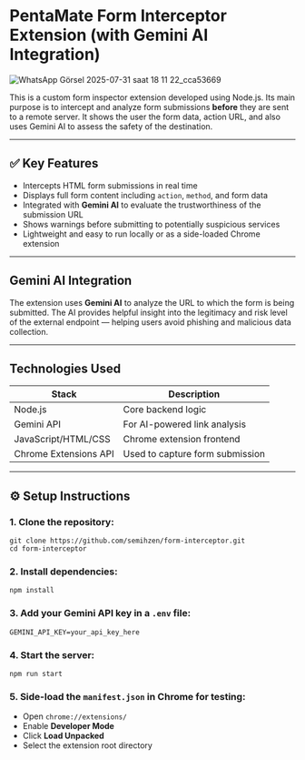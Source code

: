 # PentaMate Form Interceptor Extension (with Gemini AI Integration)

![WhatsApp Görsel 2025-07-31 saat 18 11 22_cca53669](https://github.com/user-attachments/assets/5f96f54e-d023-4415-8ebe-95ac0cfca0af)


This is a custom form inspector extension developed using Node.js. Its main purpose is to intercept and analyze form submissions **before** they are sent to a remote server. It shows the user the form data, action URL, and also uses Gemini AI to assess the safety of the destination.

---

## ✅ Key Features

- Intercepts HTML form submissions in real time  
- Displays full form content including `action`, `method`, and form data  
- Integrated with **Gemini AI** to evaluate the trustworthiness of the submission URL  
- Shows warnings before submitting to potentially suspicious services  
- Lightweight and easy to run locally or as a side-loaded Chrome extension  

---

## Gemini AI Integration

The extension uses **Gemini AI** to analyze the URL to which the form is being submitted. The AI provides helpful insight into the legitimacy and risk level of the external endpoint — helping users avoid phishing and malicious data collection.

---

## Technologies Used

| Stack                | Description                               |
|----------------------|-------------------------------------------|
| Node.js              | Core backend logic                        |
| Gemini API           | For AI-powered link analysis              |
| JavaScript/HTML/CSS  | Chrome extension frontend                 |
| Chrome Extensions API| Used to capture form submission           |

---
## ⚙️ Setup Instructions

### 1. Clone the repository:

```
git clone https://github.com/semihzen/form-interceptor.git
cd form-interceptor
```

### 2. Install dependencies:

```
npm install
```

### 3. Add your Gemini API key in a `.env` file:

```
GEMINI_API_KEY=your_api_key_here
```

### 4. Start the server:

```
npm run start
```

### 5. Side-load the `manifest.json` in Chrome for testing:

- Open `chrome://extensions/`
- Enable **Developer Mode**
- Click **Load Unpacked**
- Select the extension root directory





